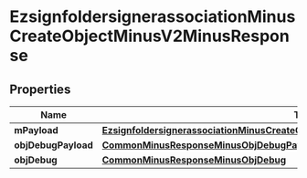 
# EzsignfoldersignerassociationMinusCreateObjectMinusV2MinusResponse

## Properties
Name | Type | Description | Notes
------------ | ------------- | ------------- | -------------
**mPayload** | [**EzsignfoldersignerassociationMinusCreateObjectMinusV2MinusResponseMinusMPayload**](EzsignfoldersignerassociationMinusCreateObjectMinusV2MinusResponseMinusMPayload.md) |  | 
**objDebugPayload** | [**CommonMinusResponseMinusObjDebugPayload**](CommonMinusResponseMinusObjDebugPayload.md) |  |  [optional]
**objDebug** | [**CommonMinusResponseMinusObjDebug**](CommonMinusResponseMinusObjDebug.md) |  |  [optional]



